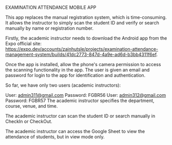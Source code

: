 EXAMINATION ATTENDANCE MOBILE APP

This app replaces the manual registration system, which is time-consuming. It allows the instructor to simply scan the student ID and verify or search manually by name or registration number.

Firstly, the academic instructor needs to download the Android app from the Expo official site: https://expo.dev/accounts/zainhutsle/projects/examination-attendance-management-system/builds/41dc2773-847d-4a9e-ad6d-b3bb4311f6ef.

Once the app is installed, allow the phone's camera permission to access the scanning functionality in the app.
The user is given an email and password for login to the app for identification and authentication.

So far, we have only two users (academic instructors):

User: admin311@gmail.com
Password: FGBR56
User: admin312@gmail.com
Password: FGBR57
The academic instructor specifies the department, course, venue, and time.

The academic instructor can scan the student ID or search manually in CheckIn or CheckOut.

The academic instructor can access the Google Sheet to view the attendance of students, but in view mode only.